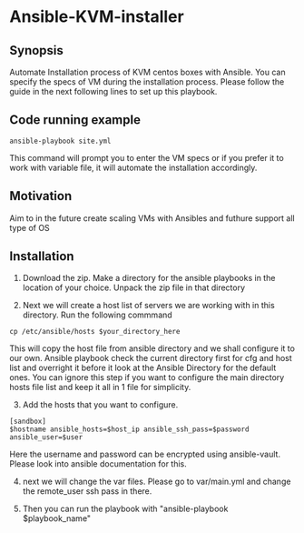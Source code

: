 # Ansible-KVM-installer

## Synopsis

Automate Installation process of KVM centos boxes with Ansible. You can specify the specs of VM during the installation process.
Please follow the guide in the next following lines to set up this playbook.

## Code running example
```
ansible-playbook site.yml
```

This command will prompt you to enter the VM specs or if you prefer it to work with variable file, it will automate the installation accordingly. 



## Motivation
Aim to in the future create scaling VMs with Ansibles and futhure support all type of OS

## Installation

1. Download the zip. Make a directory for the ansible playbooks in the location of your choice. Unpack the zip file in that directory

2. Next we will create a host list of servers we are working with in this directory. Run the following commmand


``cp /etc/ansible/hosts $your_directory_here``

This will copy the host file from ansible directory and we shall configure it to our own. Ansible playbook check the current directory first for cfg and host list and overright it before it look at the Ansible Directory for the default ones. You can ignore this step if you want to configure the main directory hosts file list and keep it all in 1 file for simplicity.

3.  Add the hosts that you want to configure. 
```
[sandbox]
$hostname ansible_hosts=$host_ip ansible_ssh_pass=$password ansible_user=$user
```

Here the username and password can be encrypted using ansible-vault. Please look into ansible documentation for this.

4. next we will change the var files. Please go to var/main.yml and change the remote_user ssh pass in there. 

5. Then you can run the playbook with "ansible-playbook $playbook_name"



